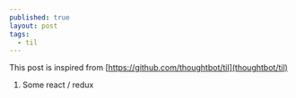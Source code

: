 ```yaml
---
published: true
layout: post
tags:
  - til
---
```

This post is inspired from [https://github.com/thoughtbot/til](thoughtbot/til)

1. Some react / redux

